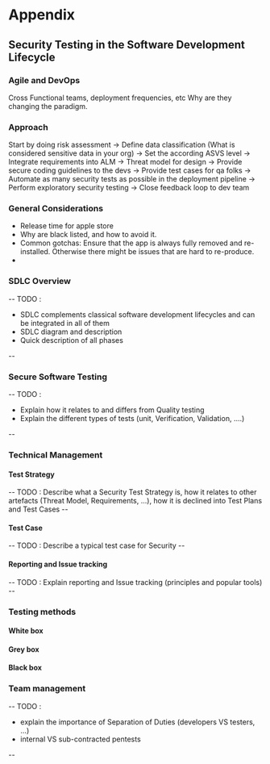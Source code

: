 # Appendix

## Security Testing in the Software Development Lifecycle

### Agile and DevOps

Cross Functional teams, deployment frequencies, etc
Why are they changing the paradigm.

### Approach

Start by doing risk assessment
-> Define data classification (What is considered sensitive data in your org)
-> Set the according ASVS level
-> Integrate requirements into ALM
-> Threat model for design
-> Provide secure coding guidelines to the devs
-> Provide test cases for qa folks
-> Automate as many security tests as possible in the deployment pipeline
-> Perform exploratory security testing
-> Close feedback loop to dev team

### General Considerations

* Release time for apple store
* Why are black listed, and how to avoid it.
* Common gotchas: Ensure that the app is always fully removed and re-installed. Otherwise there might be issues that are hard to re-produce.
*

### SDLC Overview

-- TODO : 

- SDLC complements classical software development lifecycles and can be integrated in all of them
- SDLC diagram and description
- Quick description of all phases

--

### Secure Software Testing
-- TODO : 

- Explain how it relates to and differs from Quality testing
- Explain the different types of tests (unit, Verification, Validation, ....)

--
### Technical Management
#### Test Strategy
-- TODO : Describe what a Security Test Strategy is, how it relates to other artefacts (Threat Model, Requirements, ...), how it is declined into Test Plans and Test Cases --
#### Test Case
-- TODO : Describe a typical test case for Security --
#### Reporting and Issue tracking
-- TODO : Explain reporting and Issue tracking (principles and popular tools) --
### Testing methods
#### White box
#### Grey box
#### Black box
### Team management
-- TODO : 

- explain the importance of Separation of Duties (developers VS testers, ...)
- internal VS sub-contracted pentests 

--